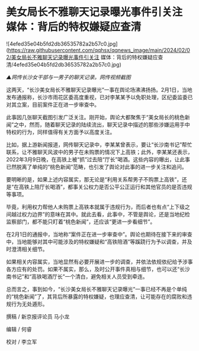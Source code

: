 # 美女局长不雅聊天记录曝光事件引关注 媒体：背后的特权嫌疑应查清

![4efed35e04b5fd2db36535782a2b57c0.jpg](https://raw.githubusercontent.com/qqhsx/qqnews_image/main/2024/02/02/美女局长不雅聊天记录曝光事件引关注 媒体：背后的特权嫌疑应查清/4efed35e04b5fd2db36535782a2b57c0.jpg)

_▲网传长沙女干部与一男子的聊天记录。网传视频截图_

这两天，“长沙美女局长不雅聊天记录曝光”一事在舆论场沸沸扬扬。2月1日，当地发布通报称，长沙市雨花区委高度重视，已对李某某予以免职处理，区纪委监委已对其立案，目前案件正在进一步审查中。

此事因几张聊天截图引发广泛关注。刚开始，舆论大都聚焦于“美女局长的桃色新闻”之中，然而，随着聊天记录的陆续流出，聊天记录中描述的那些涉嫌运用手中特权的行为，同样值得有关方面予以高度关注。

比如，据上游新闻报道，网传聊天记录中，李某某曾表示，要让“长沙南书记”帮忙联系，让不雅聊天风波中的男子在未购票的情况下上高铁；此外，李某某还表示，2022年3月9日晚，在高铁上被“抓”过去陪“厅长”喝酒。这些内容的曝出，让此事已然脱离了单纯的“桃色新闻”范畴，也引发了舆论对此事的进一步关注和追问。

要明晰的是，如果上述内容属实，那无论是“利用关系帮男子不购票上高铁”，还是“在高铁上陪厅长喝酒”，都事关公权力是否公平公正运行和其他官员的是否违规等事项。

毕竟，利用权力帮他人未购票上高铁本就属于违规行为，而后者也有点“上下级之间越过权力边界”的意味在其中。就此去看，此事中，不管是舆论，还是当地纪检监察部门，都不能只盯着“桃色新闻”，还应该“更进一步看细节”。

在2月1日的通报中，当地称“案件正在进一步审查中”。舆论也期待在接下来的审查中，当地能够对其中可能涉及的特权嫌疑和“高铁陪酒”等蹊跷行为予以调查，并及时澄清相关细节。

如果相关内容属实，当地显然有必要开展进一步的调查，并依法依规依纪给予涉事各方应有的处罚。如果不属实，那么，及时公开事件真相与细节，也可以还“长沙南书记”和“高铁喝酒厅长”一个清白，避免相关人员受到牵连。

总而言之，事到如今，“长沙美女局长不雅聊天记录曝光”一事已经不再是个单纯的“桃色新闻”了，其背后所暴露的特权嫌疑，也理应查清，让可能存在的腐败和违规行为无处遁形。

撰稿 / 新京报评论员 马小龙

编辑 / 何睿

校对 / 李立军

